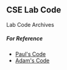 ## CSE Lab Code
Lab Code Archives

##### For Reference
- [Paul's Code](https://github.com/PaulThomas20002/S3-OBJECT-ORIENTED-PROGRAMMING-LAB-IN-JAVA)<br>
- [Adam's Code](https://github.com/adamsyy/s3.dslab)
